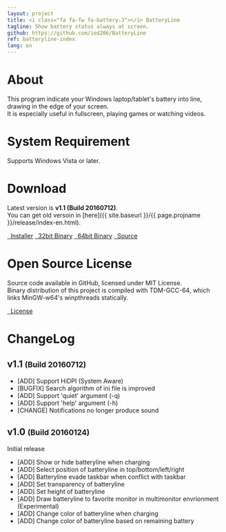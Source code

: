 ```yaml
---
layout: project
title: <i class="fa fa-fw fa-battery-3"></i> BatteryLine
tagline: Show battery status always at screen.
github: https://github.com/ied206/BatteryLine
ref: batteryline-index
lang: en
---
```


# <i class="fa fa-fw fa-commenting"></i> About
This program indicate your Windows laptop/tablet's battery into line, drawing in the edge of your screen.  
It is especially useful in fullscreen, playing games or watching videos.   

# <i class="fa fa-fw fa-check"></i> System Requirement
Supports Windows Vista or later.

# <i class="fa fa-fw fa-cloud"></i> Download
Latest version is **v1.1 (Build 20160712)**.  
You can get old versoin in [here]({{ site.baseurl }}/{{ page.projname }}/release/index-en.html).

<a href="{{ site.baseurl }}/{{ page.projname }}/release/v1.1/BatteryLine-v1.1-Installer.exe" class="btn-dark"><i class="fa fa-fw fa-archive"></i>&nbsp;&nbsp;Installer</a>
<a href="{{ site.baseurl }}/{{ page.projname }}/release/v1.1/BatteryLine-v1.1-bin-x86.zip" class="btn-dark"><i class="fa fa-fw fa-tasks"></i>&nbsp;&nbsp;32bit Binary</a>
<a href="{{ site.baseurl }}/{{ page.projname }}/release/v1.1/BatteryLine-v1.1-bin-x64.zip" class="btn-dark"><i class="fa fa-fw fa-tasks"></i>&nbsp;&nbsp;64bit Binary</a>
<a href="{{ site.baseurl }}/{{ page.projname }}/release/v1.1/BatteryLine-v1.1-src.zip" class="btn-dark"><i class="fa fa-fw fa-gears"></i>&nbsp;&nbsp;Source</a>

# <i class="fa fa-fw fa-book"></i> Open Source License
Source code available in GitHub, licensed under MIT License.  
Binary distribution of this project is compiled with TDM-GCC-64, which links MinGW-w64's winpthreads statically.

<a href="https://github.com/ied206/BatteryLine/blob/master/LICENSE" class="btn-dark"><i class="fa fa-book"></i>&nbsp;&nbsp;License</a>

# <i class="fa fa-fw fa-file-text"></i> ChangeLog

## v1.1 <small>(Build 20160712)</small>
- [ADD] Support HiDPI (System Aware)
- [BUGFIX] Search algorithm of ini file is improved
- [ADD] Support 'quiet' argument (-q)
- [ADD] Support 'help' argument (-h)
- [CHANGE] Notifications no longer produce sound

## v1.0 <small>(Build 20160124)</small>
Initial release

- [ADD] Show or hide batteryline when charging
- [ADD] Select position of batteryline in top/bottom/left/right
- [ADD] Batteryline evade taskbar when conflict with taskbar
- [ADD] Set transparency of batteryline
- [ADD] Set height of batteryline
- [ADD] Draw batteryline to favorite monitor in multimonitor envrionment (Experimental)
- [ADD] Change color of batteryline when charging
- [ADD] Change color of batteryline based on remaining battery
